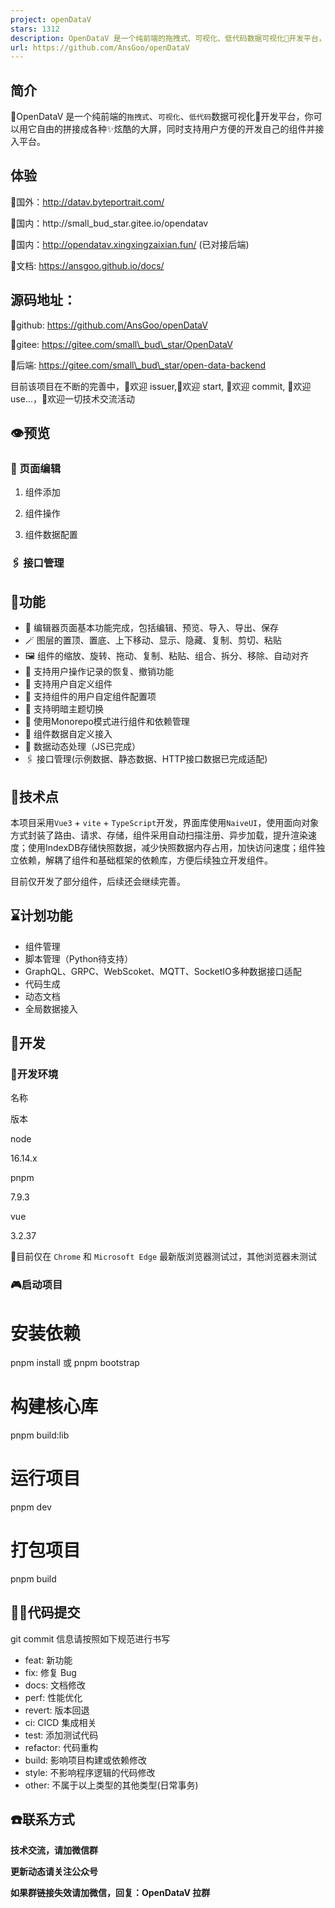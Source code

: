 ```yaml
---
project: openDataV
stars: 1312
description: OpenDataV 是一个纯前端的拖拽式、可视化、低代码数据可视化🌈开发平台，你可以用它自由的拼接成各种✨炫酷的大屏，同时支持用户方便的开发自己的组件并接入平台。
url: https://github.com/AnsGoo/openDataV
---
```


简介
--

🎃OpenDataV 是一个纯前端的`拖拽式`、`可视化`、`低代码`数据可视化🌈开发平台，你可以用它自由的拼接成各种✨炫酷的大屏，同时支持用户方便的开发自己的组件并接入平台。

体验
--

🧙国外：http://datav.byteportrait.com/

🧙国内：http://small\_bud\_star.gitee.io/opendatav

🧙国内：http://opendatav.xingxingzaixian.fun/ (已对接后端)

🧙文档: https://ansgoo.github.io/docs/

源码地址：
-----

🍨github: https://github.com/AnsGoo/openDataV

🍨gitee: https://gitee.com/small\_bud\_star/OpenDataV

🍨后端: https://gitee.com/small\_bud\_star/open-data-backend

目前该项目在不断的完善中，🎉欢迎 issuer,🌹欢迎 start, 🎨欢迎 commit, 🚀欢迎 use...，💪欢迎一切技术交流活动

👁️预览
-----

### 🤿 页面编辑

1.  组件添加
    
2.  组件操作
    
3.  组件数据配置
    

### 🖇️ 接口管理

💒功能
----

-   🎊 编辑器页面基本功能完成，包括编辑、预览、导入、导出、保存
-   🪄 图层的置顶、置底、上下移动、显示、隐藏、复制、剪切、粘贴
-   🖼️ 组件的缩放、旋转、拖动、复制、粘贴、组合、拆分、移除、自动对齐
-   🔮 支持用户操作记录的恢复、撤销功能
-   🧶 支持用户自定义组件
-   📔 支持组件的用户自定组件配置项
-   🏪 支持明暗主题切换
-   🧬 使用Monorepo模式进行组件和依赖管理
-   🧶 组件数据自定义接入
-   🔌 数据动态处理（JS已完成）
-   🖇️ 接口管理(示例数据、静态数据、HTTP接口数据已完成适配)

🎢技术点
-----

本项目采用`Vue3` + `vite` + `TypeScript`开发，界面库使用`NaiveUI`，使用面向对象方式封装了路由、请求、存储，组件采用自动扫描注册、异步加载，提升渲染速度；使用IndexDB存储快照数据，减少快照数据内存占用，加快访问速度；组件独立依赖，解耦了组件和基础框架的依赖库，方便后续独立开发组件。

目前仅开发了部分组件，后续还会继续完善。

⌛计划功能
-----

-   组件管理
-   脚本管理（Python待支持）
-   GraphQL、GRPC、WebScoket、MQTT、SocketIO多种数据接口适配
-   代码生成
-   动态文档
-   全局数据接入

💂开发
----

### 🧊开发环境

名称

版本

node

16.14.x

pnpm

7.9.3

vue

3.2.37

🚥目前仅在 `Chrome` 和 `Microsoft Edge` 最新版浏览器测试过，其他浏览器未测试

### 🎮启动项目

# 安装依赖
pnpm install
或
pnpm bootstrap

# 构建核心库

pnpm build:lib

# 运行项目

pnpm dev

# 打包项目
pnpm build

🧑‍💻代码提交
---------

git commit 信息请按照如下规范进行书写

-   feat: 新功能
-   fix: 修复 Bug
-   docs: 文档修改
-   perf: 性能优化
-   revert: 版本回退
-   ci: CICD 集成相关
-   test: 添加测试代码
-   refactor: 代码重构
-   build: 影响项目构建或依赖修改
-   style: 不影响程序逻辑的代码修改
-   other: 不属于以上类型的其他类型(日常事务)

☎️联系方式
------

**技术交流，请加微信群**

**更新动态请关注公众号**

**如果群链接失效请加微信，回复：OpenDataV 拉群**
